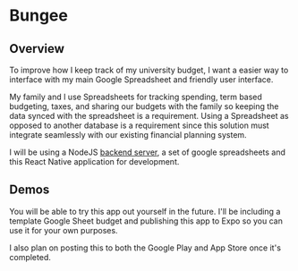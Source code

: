 # Bungee

## Overview

To improve how I keep track of my university budget, I want a easier way to interface with my main Google Spreadsheet and friendly user interface.

My family and I use Spreadsheets for tracking spending, term based budgeting, taxes, and sharing our budgets with the family so keeping the data synced with the spreadsheet is a requirement. Using a Spreadsheet as opposed to another database is a requirement since this solution must integrate seamlessly with our existing financial planning system.

I will be using a NodeJS [backend server](https://github.com/Kggupta/Bungee-Server), a set of google spreadsheets and this React Native application for development.

## Demos

You will be able to try this app out yourself in the future. I'll be including a template Google Sheet budget and publishing this app to Expo so you can use it for your own purposes.

I also plan on posting this to both the Google Play and App Store once it's completed.
